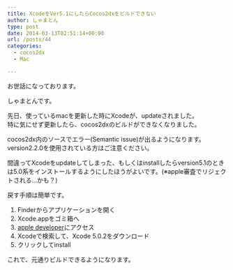 ```yaml
---
title: XcodeをVer5.1にしたらCocos2dxをビルドできない
author: しゃまとん
type: post
date: 2014-03-13T02:51:14+00:00
url: /posts/44
categories:
  - cocos2dx
  - Mac

---
```

お世話になっております。

しゃまとんです。

先日、使っているmacを更新した時にXcodeが、updateされました。  
特に気にせず更新したら、cocos2dxのビルドができなくなりました。

<!--more-->

cocos2dx内のソースでエラー(Semantic issue)が出るようになります。  
version2.2.0を使用されている方はご注意ください。

間違ってXcodeをupdateしてしまった、もしくはinstallしたらversion5.1のときは5.0系をインストールするようにしたほうがよいです。(※apple審査でリジェクトされる…かも？)

戻す手順は簡単です。

  1. Finderからアプリケーションを開く
  2. Xcode.appをゴミ箱へ
  3. [apple developer][1]にアクセス
  4. Xcodeで検索して、Xcode 5.0.2をダウンロード
  5. クリックしてinstall

これで、元通りビルドできるようになります。

&nbsp;

 [1]: https://developer.apple.com/downloads/index.action